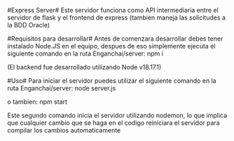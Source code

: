 #Express Server#
Este servidor funciona como API intermediaria entre el servidor de flask y el frontend de express (tambien maneja las solicitudes a la BDD Oracle)


#Requisitos para desarrollar#
Antes de comenzara desarrollar debes tener instalado Node.JS en el equipo, despues de eso simplemente ejecuta
el siguiente comando en la ruta Enganchai/server:
npm i

(El backend fue desarrollado utilizando Node v18.17.1)


#Uso#
Para iniciar el servidor puedes utilizar el siguiente comando en la ruta Enganchai/server:
node server.js

o tambien:
npm start

Este segundo comando inicia el servidor utilizando nodemon, lo que implica que cualquier cambio que se haga en el codigo reiniciara el servidor para compilar los 
cambios automaticamente